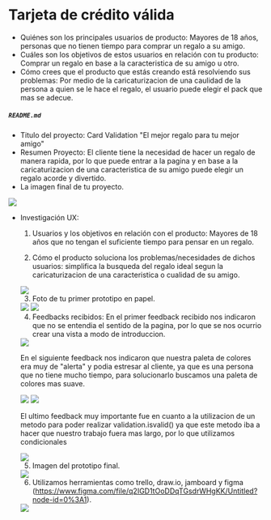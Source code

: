 # Tarjeta de crédito válida

* Quiénes son los principales usuarios de producto: Mayores de 18 años, personas que no tienen tiempo para comprar un regalo a su amigo.
* Cuáles son los objetivos de estos usuarios en relación con tu producto: Comprar un regalo en base a la caracteristica de su amigo u otro.
* Cómo crees que el producto que estás creando está resolviendo sus problemas: Por medio de la caricaturizacion de una caulidad de la persona a quien se le hace el regalo, el usuario puede elegir el pack que mas se adecue.



##### `README.md`



* Titulo del proyecto: Card Validation "El mejor regalo para tu mejor amigo"
* Resumen Proyecto: El cliente tiene la necesidad de  hacer un regalo de manera rapida, por lo que puede entrar a la pagina y en base a la caricaturizacion de una caracteristica de su amigo puede elegir un regalo acorde y divertido.
* La imagen final de tu proyecto.


<img src= "/src/png/screen1.png">


* Investigación UX:
  1. Usuarios y los objetivos en relación con el producto: Mayores de 18 años que no tengan el suficiente tiempo para pensar en un regalo.


  2. Cómo el producto soluciona los problemas/necesidades de dichos usuarios: simplifica la busqueda del regalo ideal segun la caricaturizacion de una caracteristica o cualidad de su amigo.
  

  <img src= "/src/png/screen2.png">


  3. Foto de tu primer prototipo en papel.  
  
  
  <img src="/src/png/primerPrototipoBajoNivel.png"> 
  
  
  <img src="/src/png/2primerPrototipoBajoNivel.png">


  4. Feedbacks recibidos: En el primer feedback recibido nos indicaron que no se entendia el sentido de la pagina, por lo que se nos ocurrio crear una vista a modo de introduccion.
  

  <img src= "/src/png/screen1.1.png">


  En el siguiente feedback nos indicaron que nuestra paleta de colores era muy de "alerta" y podia estresar al cliente, ya que es una persona que no tiene mucho tiempo, para solucionarlo buscamos una paleta de colores mas suave.


  <img src= "/src/png/primerPrototipoAltoNivel.PNG">
  
  
  <img src= "/src/png/paletaSuave.png">


  El ultimo feedback muy importante fue en cuanto a la utilizacion de un metodo para poder realizar validation.isvalid() ya que este metodo iba a hacer que nuestro trabajo fuera mas largo, por lo que utilizamos condicionales
  
  
  <img src= "/src/png/algoritmoDiagramaIsValid.png">


  5. Imagen del prototipo final.  
  
  
  <img src= "/src/png/prototipoFinal.PNG">


  6. Utilizamos herramientas como trello, draw.io, jamboard y figma (https://www.figma.com/file/q2IGD1tOoDDqTGsdrWHgKK/Untitled?node-id=0%3A1).
  
  
  <img src= "/src/png/trello.PNG">
